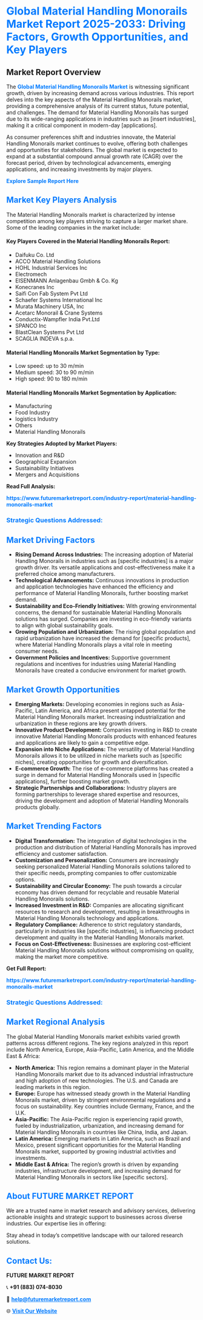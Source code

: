 <h1 style="color: #007BFF;">Global Material Handling Monorails Market Report 2025-2033: Driving Factors, Growth Opportunities, and Key Players</h1>

<section id="overview">
<h2>Market Report Overview</h2>
<p>The <a href="https://www.futuremarketreport.com/industry-report/material-handling-monorails-market" style="color: #007BFF; text-decoration: none;"><strong>Global Material Handling Monorails Market</strong></a> is witnessing significant growth, driven by increasing demand across various industries. This report delves into the key aspects of the Material Handling Monorails market, providing a comprehensive analysis of its current status, future potential, and challenges. The demand for Material Handling Monorails has surged due to its wide-ranging applications in industries such as [insert industries], making it a critical component in modern-day [applications].</p>
<p>As consumer preferences shift and industries innovate, the Material Handling Monorails market continues to evolve, offering both challenges and opportunities for stakeholders. The global market is expected to expand at a substantial compound annual growth rate (CAGR) over the forecast period, driven by technological advancements, emerging applications, and increasing investments by major players.</p>
</section>

<section id="overview">
<p><a href="https://www.futuremarketreport.com/request-sample/reportId=112406" style="color: #007BFF; text-decoration: none;"><strong>Explore Sample Report Here</strong></a></p>
</section>

<section id="key-players">
<h2 style="color: #007BFF;">Market Key Players Analysis</h2>
<p>The Material Handling Monorails market is characterized by intense competition among key players striving to capture a larger market share. Some of the leading companies in the market include:</p>
<h4>Key Players Covered in the Material Handling Monorails Report:</h4>
<ul><li>Daifuku Co. Ltd</li><li>ACCO Material Handling Solutions</li><li>HOHL Industrial Services Inc</li><li>Electromech</li><li>EISENMANN Anlagenbau Gmbh &amp; Co. Kg</li><li>Konecranes Inc</li><li>Saifi Con Fab System Pvt Ltd</li><li>Schaefer Systems International Inc</li><li>Murata Machinery USA, Inc</li><li>Acetarc Monorail &amp; Crane Systems</li><li>Conductix-Wampfler India Pvt.Ltd</li><li>SPANCO Inc</li><li>BlastClean Systems Pvt Ltd</li><li>SCAGLIA INDEVA s.p.a.</li></ul>
<h4>Material Handling Monorails Market Segmentation by Type:</h4>
<ul><li>Low speed: up to 30 m/min</li><li>Medium speed: 30 to 90 m/min</li><li>High speed: 90 to 180 m/min</li></ul>

<h4>Material Handling Monorails Market Segmentation by Application:</h4>
<ul><li>Manufacturing</li><li>Food Industry</li><li>logistics Industry</li><li>Others</li><li>Material Handling Monorails</li></ul>
<p><strong>Key Strategies Adopted by Market Players:</strong></p>
<ul>
<li>Innovation and R&D</li>
<li>Geographical Expansion</li>
<li>Sustainability Initiatives</li>
<li>Mergers and Acquisitions</li>
</ul>
</section>

<section>
<p><strong>Read Full Analysis: </strong></p><a href="https://www.futuremarketreport.com/industry-report/material-handling-monorails-market" style="color: #007BFF; text-decoration: none;"><strong>https://www.futuremarketreport.com/industry-report/material-handling-monorails-market</strong></a>
<h3 style="color: #007BFF;">Strategic Questions Addressed:</h3>
</section>

<section id="driving-factors">
<h2 style="color: #007BFF;">Market Driving Factors</h2>
<ul>
<li><strong>Rising Demand Across Industries:</strong> The increasing adoption of Material Handling Monorails in industries such as [specific industries] is a major growth driver. Its versatile applications and cost-effectiveness make it a preferred choice among manufacturers.</li>
<li><strong>Technological Advancements:</strong> Continuous innovations in production and application technologies have enhanced the efficiency and performance of Material Handling Monorails, further boosting market demand.</li>
<li><strong>Sustainability and Eco-Friendly Initiatives:</strong> With growing environmental concerns, the demand for sustainable Material Handling Monorails solutions has surged. Companies are investing in eco-friendly variants to align with global sustainability goals.</li>
<li><strong>Growing Population and Urbanization:</strong> The rising global population and rapid urbanization have increased the demand for [specific products], where Material Handling Monorails plays a vital role in meeting consumer needs.</li>
<li><strong>Government Policies and Incentives:</strong> Supportive government regulations and incentives for industries using Material Handling Monorails have created a conducive environment for market growth.</li>
</ul>
</section>

<section id="growth-opportunities">
<h2 style="color: #007BFF;">Market Growth Opportunities</h2>
<ul>
<li><strong>Emerging Markets:</strong> Developing economies in regions such as Asia-Pacific, Latin America, and Africa present untapped potential for the Material Handling Monorails market. Increasing industrialization and urbanization in these regions are key growth drivers.</li>
<li><strong>Innovative Product Development:</strong> Companies investing in R&D to create innovative Material Handling Monorails products with enhanced features and applications are likely to gain a competitive edge.</li>
<li><strong>Expansion into Niche Applications:</strong> The versatility of Material Handling Monorails allows it to be utilized in niche markets such as [specific niches], creating opportunities for growth and diversification.</li>
<li><strong>E-commerce Growth:</strong> The rise of e-commerce platforms has created a surge in demand for Material Handling Monorails used in [specific applications], further boosting market growth.</li>
<li><strong>Strategic Partnerships and Collaborations:</strong> Industry players are forming partnerships to leverage shared expertise and resources, driving the development and adoption of Material Handling Monorails products globally.</li>
</ul>
</section>

<section id="trending-factors">
<h2 style="color: #007BFF;">Market Trending Factors</h2>
<ul>
<li><strong>Digital Transformation:</strong> The integration of digital technologies in the production and distribution of Material Handling Monorails has improved efficiency and customer satisfaction.</li>
<li><strong>Customization and Personalization:</strong> Consumers are increasingly seeking personalized Material Handling Monorails solutions tailored to their specific needs, prompting companies to offer customizable options.</li>
<li><strong>Sustainability and Circular Economy:</strong> The push towards a circular economy has driven demand for recyclable and reusable Material Handling Monorails solutions.</li>
<li><strong>Increased Investment in R&D:</strong> Companies are allocating significant resources to research and development, resulting in breakthroughs in Material Handling Monorails technology and applications.</li>
<li><strong>Regulatory Compliance:</strong> Adherence to strict regulatory standards, particularly in industries like [specific industries], is influencing product development and quality in the Material Handling Monorails market.</li>
<li><strong>Focus on Cost-Effectiveness:</strong> Businesses are exploring cost-efficient Material Handling Monorails solutions without compromising on quality, making the market more competitive.</li>
</ul>
</section>

<section>
<p><strong>Get Full Report: </strong></p><a href="https://www.futuremarketreport.com/industry-report/material-handling-monorails-market" style="color: #007BFF; text-decoration: none;"><strong>https://www.futuremarketreport.com/industry-report/material-handling-monorails-market</strong></a>
<h3 style="color: #007BFF;">Strategic Questions Addressed:</h3>
</section>


<section id="regional-analysis">
<h2 style="color: #007BFF;">Market Regional Analysis</h2>
<p>The global Material Handling Monorails market exhibits varied growth patterns across different regions. The key regions analyzed in this report include North America, Europe, Asia-Pacific, Latin America, and the Middle East & Africa:</p>
<ul>
<li><strong>North America:</strong> This region remains a dominant player in the Material Handling Monorails market due to its advanced industrial infrastructure and high adoption of new technologies. The U.S. and Canada are leading markets in this region.</li>
<li><strong>Europe:</strong> Europe has witnessed steady growth in the Material Handling Monorails market, driven by stringent environmental regulations and a focus on sustainability. Key countries include Germany, France, and the U.K.</li>
<li><strong>Asia-Pacific:</strong> The Asia-Pacific region is experiencing rapid growth, fueled by industrialization, urbanization, and increasing demand for Material Handling Monorails in countries like China, India, and Japan.</li>
<li><strong>Latin America:</strong> Emerging markets in Latin America, such as Brazil and Mexico, present significant opportunities for the Material Handling Monorails market, supported by growing industrial activities and investments.</li>
<li><strong>Middle East & Africa:</strong> The region’s growth is driven by expanding industries, infrastructure development, and increasing demand for Material Handling Monorails in sectors like [specific sectors].</li>
</ul>
</section>

<footer>
<h2 style="color: #007BFF;">About FUTURE MARKET REPORT</h2>
<p>We are a trusted name in market research and advisory services, delivering actionable insights and strategic support to businesses across diverse industries. Our expertise lies in offering:</p>

<p>Stay ahead in today’s competitive landscape with our tailored research solutions.</p>

<h2 style="color: #007BFF;">Contact Us:</h2>
<p><strong>FUTURE MARKET REPORT</strong></p>
<p>📞 <strong>+91 (883) 074-8030</strong></p>
<p>📧 <strong><a href="mailto:help@futuremarketreport.com" style="color: #007BFF;">help@futuremarketreport.com</a></strong></p>
<p>🌐 <strong><a href="https://www.futuremarketreport.com/" style="color: #007BFF;">Visit Our Website</a></strong></p>
</footer>